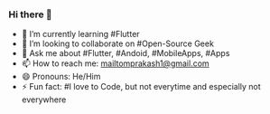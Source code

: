 ### Hi there 👋

- 🌱 I’m currently learning #Flutter
- 👯 I’m looking to collaborate on #Open-Source Geek
- 💬 Ask me about #Flutter, #Andoid, #MobileApps, #Apps 
- 📫 How to reach me: mailtomprakash1@gmail.com
- 😄 Pronouns: He/Him
- ⚡ Fun fact: #I love to Code, but not everytime and especially not everywhere

